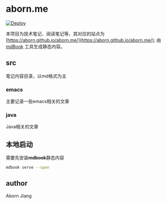 # aborn.me
[![Deploy](https://github.com/aborn/aborn.me/actions/workflows/deploy.yml/badge.svg)](https://github.com/aborn/aborn.me/actions/workflows/deploy.yml)

本项目为技术笔记、阅读笔记等，其对应的站点为 [https://aborn.github.io/aborn.me/](https://aborn.github.io/aborn.me/);
由 [mdBook](https://github.com/rust-lang/mdBook) 工具生成静态内容。

## src
笔记内容目录，以md格式为主

### emacs
主要记录一些emacs相关的文章

### java
Java相关的文章

## 本地启动
需要先安装**mdbook**静态内容
```sh
mdbook serve --open
```

## author
Aborn Jiang
